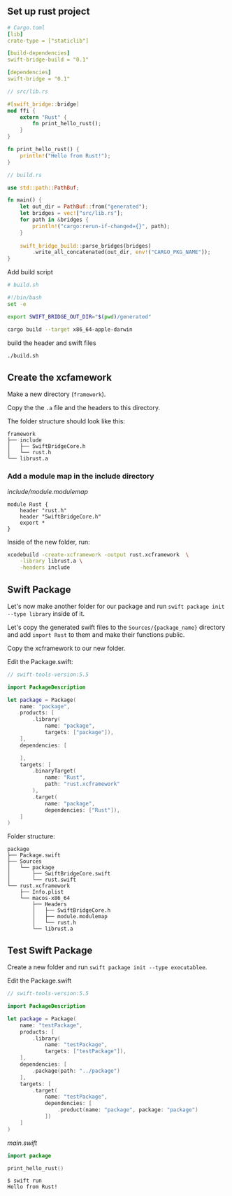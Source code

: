 ## Set up rust project
```yaml
# Cargo.toml
[lib]
crate-type = ["staticlib"]

[build-dependencies]
swift-bridge-build = "0.1"

[dependencies]
swift-bridge = "0.1"
```

```rust
// src/lib.rs

#[swift_bridge::bridge]
mod ffi {
    extern "Rust" {
        fn print_hello_rust();
    } 
}

fn print_hello_rust() {
    println!("Hello from Rust!");
}
```

```rust
// build.rs

use std::path::PathBuf;

fn main() {
    let out_dir = PathBuf::from("generated");
    let bridges = vec!["src/lib.rs"];
    for path in &bridges {
        println!("cargo:rerun-if-changed={}", path);
    }
    
    swift_bridge_build::parse_bridges(bridges)
        .write_all_concatenated(out_dir, env!("CARGO_PKG_NAME"));
}
```

Add build script

```bash
# build.sh

#!/bin/bash
set -e

export SWIFT_BRIDGE_OUT_DIR="$(pwd)/generated"

cargo build --target x86_64-apple-darwin
```

build the header and swift files
```bash
./build.sh
```

## Create the xcfamework

Make a new directory (`framework`).

Copy the the `.a` file and the headers to this directory.

The folder structure should look like this:

```
framework
├── include
│   ├── SwiftBridgeCore.h
│   └── rust.h
└── librust.a
```

### Add a module map in the include directory

*include/module.modulemap*
```
module Rust {
    header "rust.h"
    header "SwiftBridgeCore.h"
    export *
}
```

Inside of the new folder, run:
```bash
xcodebuild -create-xcframework -output rust.xcframework  \
    -library librust.a \
    -headers include
```

## Swift Package
Let's now make another folder for our package and run `swift package init --type library` inside of it.

Let's copy the generated swift files to the `Sources/{package_name}` directory and add `import Rust` to them and make their functions public.

Copy the xcframework to our new folder.

Edit the Package.swift:

```swift
// swift-tools-version:5.5

import PackageDescription

let package = Package(
    name: "package",
    products: [
        .library(
            name: "package",
            targets: ["package"]),
    ],
    dependencies: [

    ],
    targets: [
        .binaryTarget(
            name: "Rust",
            path: "rust.xcframework"
        ),
        .target(
            name: "package",
            dependencies: ["Rust"]),
    ]
)
```

Folder structure:
```
package
├── Package.swift
├── Sources
│   └── package
│       ├── SwiftBridgeCore.swift
│       └── rust.swift
└── rust.xcframework
    ├── Info.plist
    └── macos-x86_64
        ├── Headers
        │   ├── SwiftBridgeCore.h
        │   ├── module.modulemap
        │   └── rust.h
        └── librust.a
```

## Test Swift Package
Create a new folder and run `swift package init --type executablee`.

Edit the Package.swift

```swift
// swift-tools-version:5.5

import PackageDescription

let package = Package(
    name: "testPackage",
    products: [
        .library(
            name: "testPackage",
            targets: ["testPackage"]),
    ], 
    dependencies: [
        .package(path: "../package")
    ],
    targets: [
        .target(
            name: "testPackage",
            dependencies: [
                .product(name: "package", package: "package")
            ])
    ]
)
```

*main.swift*
```swift
import package

print_hello_rust()
```

```
$ swift run
Hello from Rust!
```
